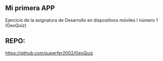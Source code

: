 ## Mi primera APP

Ejercicio de la asignatura de Desarrollo en dispositivos móviles I número 1 (GeoQuiz)

## REPO:

https://github.com/superfer2002/GeoQuiz

